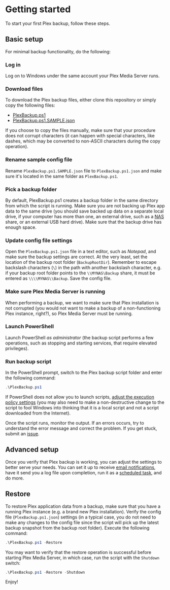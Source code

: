 # Getting started
To start your first Plex backup, follow these steps.

## Basic setup

For minimal backup functionality, do the following:

### Log in

Log on to Windows under the same account your Plex Media Server runs.

### Download files

To download the Plex backup files, either clone this repository or simply copy the following files:

- [PlexBackup.ps1](PlexBackup.ps1)
- [PlexBackup.ps1.SAMPLE.json](PlexBackup.ps1.SAMPLE.json)

If you choose to copy the files manually, make sure that your procedure does not corrupt characters (it can happen with special characters, like dashes, which may be converted to non-ASCII characters during the copy operation).

### Rename sample config file

Rename `PlexBackup.ps1.SAMPLE.json` file to `PlexBackup.ps1.json` and make sure it's located in the same folder as `PlexBackup.ps1`.

### Pick a backup folder

By default, PlexBackup.ps1 creates a backup folder in the same directory from which the script is running. Make sure you are not backing up Plex app data to the same drive (you should save backed up data on a separate local drive, if your computer has more than one, an external drive, such as a [NAS](https://en.wikipedia.org/wiki/Network-attached_storage) share, or an external USB hard drive). Make sure that the backup drive has enough space.

### Update config file settings

Open the `PlexBackup.ps1.json` file in a text editor, such as _Notepad_, and make sure the backup settings are correct. At the very least, set the location of the backup root folder (`BackupRootDir`). Remember to escape backslash characters (`\`) in the path with another backslash character, e.g. if your backup root folder points to the `\\MYNAS\Backup` share, it must be entered as `\\\\MYNAS\\Backup`. Save the config file.

### Make sure Plex Media Server is running

When performing a backup, we want to make sure that Plex installation is not corrupted (you would not want to make a backup of a non-functioning Plex instance, right?), so Plex Media Server must be running.

### Launch PowerShell

Launch PowerShell _as administrator_ (the backup script performs a few operations, such as stopping and starting services, that require elevated privileges).

### Run backup script

In the PowerShell prompt, switch to the Plex backup script folder and enter the following command:

```PowerShell
.\PlexBackup.ps1
```

If PowerShell does not allow you to launch scripts, [adjust the execution policy settings](README.md#script-execution) (you may also need to make a non-destructive change to the script to fool Windows into thinking that it is a local script and not a script downloaded from the Internet).

Once the script runs, monitor the output. If an errors occurs, try to understand the error message and correct the problem. If you get stuck, submit an [issue](../../issues).

## Advanced setup

Once you verify that Plex backup is working, you can adjust the settings to better serve your needs. You can set it up to receive [email notifications](README.md#email-notification), have it send you a log file upon completion, run it as a [scheduled task](SCHEDULED%20PLEX%20BACKUP.md), and do more.

## Restore

To restore Plex application data from a backup, make sure that you have a running Plex instance (e.g. a brand new Plex installation). Verify the config file (`PlexBackup.ps1.json`) settings (in a typical case, you do not need to make any changes to the config file since the script will pick up the latest backup snapshot from the backup root folder). Execute the following command:

```PowerShell
.\PlexBackup.ps1 -Restore
```

You may want to verify that the restore operation is successful before starting Plex Media Server, in which case, run the script with the `Shutdown` switch:

```PowerShell
.\PlexBackup.ps1 -Restore -Shutdown
```

Enjoy!
